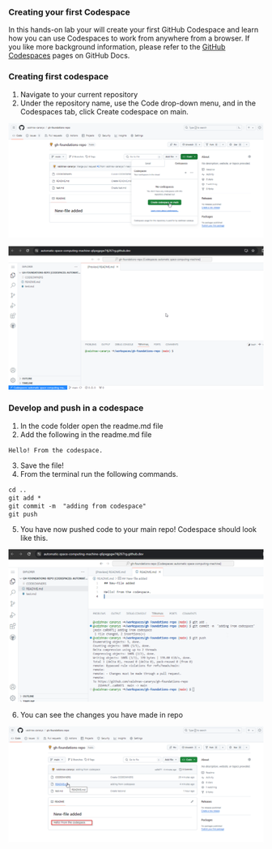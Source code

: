 
### Creating your first Codespace

In this hands-on lab your will create your first GitHub Codespace and learn how you can use Codespaces to work from anywhere from a browser. If you like more background information, please refer to the [GitHub Codespaces](https://docs.github.com/en/codespaces) pages on GitHub Docs.

### Creating first codespace
1. Navigate to your current repository
2. Under the repository name, use the  Code drop-down menu, and in the Codespaces tab, click Create codespace on main.

![codespace-1](../images/codespace-new.png)

![codespace-2](../images/codespace-ide.png)

### Develop and push in a codespace
1. In the code folder open the readme.md file
2. Add the following in the readme.md file
```
Hello! From the codespace.
```
3. Save the file!
4. From the terminal run the following commands.
```
cd ..
git add *
git commit -m  "adding from codespace"
git push
```
5. You have now pushed code to your main repo! Codespace should look like this.

![codespace-3](../images/changes-codespace.png)

6. You can see the changes you have made in repo

![codespace-3](../images/repo-changes.png)